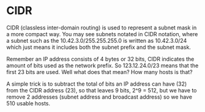 #   CIDR

CIDR (classless inter-domain routing) is used to represent a subnet mask in a more compact way. You may see subnets notated in CIDR notation, where a subnet such as the 10.42.3.0/255.255.255.0 is written as 10.42.3.0/24 which just means it includes both the subnet prefix and the subnet mask.

Remember an IP address consists of 4 bytes or 32 bits, CIDR indicates the amount of bits used as the network prefix. So 123.12.24.0/23 means that the first 23 bits are used. Well what does that mean? How many hosts is that?

A simple trick is to subtract the total of bits an IP address can have (32) from the CIDR address (23), so that leaves 9 bits, 2^9 = 512, but we have to remove 2 addresses (subnet address and broadcast address) so we have 510 usable hosts.